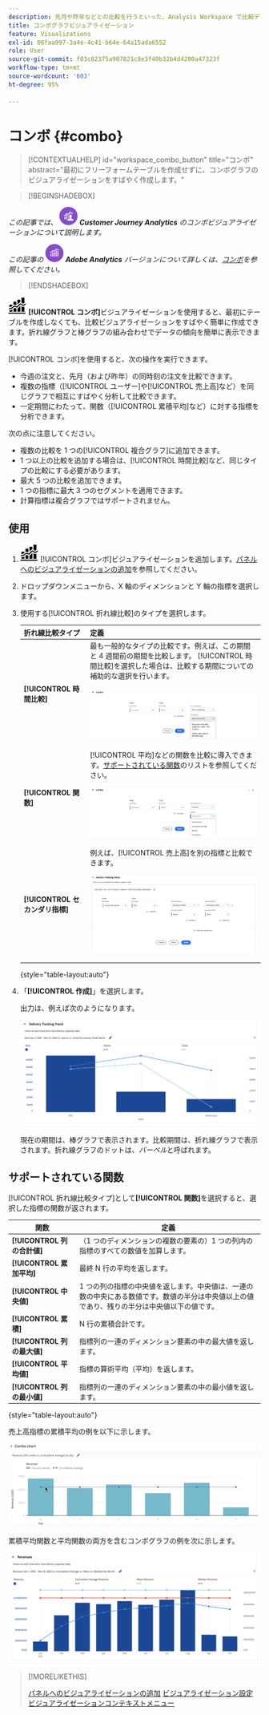 ```yaml
---
description: 先月や昨年などとの比較を行うといった、Analysis Workspace で比較データを簡単に視覚化できます。
title: コンボグラフビジュアライゼーション
feature: Visualizations
exl-id: 06faa997-3a4e-4c41-b64e-64a15ada6552
role: User
source-git-commit: f03c82375a907821c8e3f40b32b4d4200a47323f
workflow-type: tm+mt
source-wordcount: '603'
ht-degree: 95%

---
```


# コンボ {#combo}

<!-- markdownlint-disable MD034 -->

>[!CONTEXTUALHELP]
>id="workspace_combo_button"
>title="コンボ"
>abstract="最初にフリーフォームテーブルを作成せずに、コンボグラフのビジュアライゼーションをすばやく作成します。"

<!-- markdownlint-enable MD034 -->


>[!BEGINSHADEBOX]

_この記事では、_ ![CustomerJourneyAnalytics](/help/assets/icons/CustomerJourneyAnalytics.svg) _**Customer Journey Analytics** のコンボビジュアライゼーションについて説明します。_

_この記事の_ ![AdobeAnalytics](/help/assets/icons/AdobeAnalytics.svg) _**Adobe Analytics** バージョンについて詳しくは、[コンボ](https://experienceleague.adobe.com/ja/docs/analytics/analyze/analysis-workspace/visualizations/combo-charts)を参照してください。_

>[!ENDSHADEBOX]


![コンボグラフ](/help/assets/icons/ComboChart.svg) **[!UICONTROL コンボ]**&#x200B;ビジュアライゼーションを使用すると、最初にテーブルを作成しなくても、比較ビジュアライゼーションをすばやく簡単に作成できます。折れ線グラフと棒グラフの組み合わせでデータの傾向を簡単に表示できます。

[!UICONTROL コンボ]を使用すると、次の操作を実行できます。

* 今週の注文と、先月（および昨年）の同時刻の注文を比較できます。
* 複数の指標（[!UICONTROL ユーザー]や[!UICONTROL 売上高]など）を同じグラフで相互にすばやく分析して比較できます。
* 一定期間にわたって、関数（[!UICONTROL 累積平均]など）に対する指標を分析できます。

次の点に注意してください。

* 複数の比較を 1 つの[!UICONTROL 複合グラフ]に追加できます。
* 1 つ以上の比較を追加する場合は、[!UICONTROL 時間比較]など、同じタイプの比較にする必要があります。
* 最大 5 つの比較を追加できます。
* 1 つの指標に最大 3 つのセグメントを適用できます。
* 計算指標は複合グラフではサポートされません。

## 使用

1. ![コメント](/help/assets/icons/ComboChart.svg) [!UICONTROL コンボ]ビジュアライゼーションを追加します。[パネルへのビジュアライゼーションの追加](freeform-analysis-visualizations.md#add-visualizations-to-a-panel)を参照してください。

1. ドロップダウンメニューから、X 軸のディメンションと Y 軸の指標を選択します。

1. 使用する[!UICONTROL 折れ線比較]のタイプを選択します。

   | 折れ線比較タイプ | 定義 |
   | --- | --- |
   | **[!UICONTROL 時間比較]** | 最も一般的なタイプの比較です。例えば、この期間と 4 週間前の期間を比較します。 [!UICONTROL 時間比較]を選択した場合は、比較する期間についての補助的な選択を行います。<p>![選択された期間と期間のセカンダリ選択フィールドの折れ線比較。](assets/combo-time-period.png) |
   | **[!UICONTROL 関数]** | [!UICONTROL 平均]などの関数を比較に導入できます。[サポートされている関数](#supported-functions)のリストを参照してください。<p>![選択された関数と使用可能なサポートされている関数のリストを示す折れ線比較ドロップダウンメニュー。](assets/combo-functions.png) |
   | **[!UICONTROL セカンダリ指標]** | 例えば、[!UICONTROL 売上高]を別の指標と比較できます。<p>![2 つの指標を比較したコンボグラフ。](assets/combo-2metrics-settings.png) |

   {style="table-layout:auto"}

1. 「**[!UICONTROL 作成]**」を選択します。

   出力は、例えば次のようになります。

   ![現在の期間を棒グラフで示し、比較期間を折れ線グラフで示したコンボグラフ](assets/combo-output.png)

   現在の期間は、棒グラフで表示されます。比較期間は、折れ線グラフで表示されます。折れ線グラフのドットは、*バーベル*&#x200B;と呼ばれます。

## サポートされている関数

[!UICONTROL 折れ線比較タイプ]として&#x200B;**[!UICONTROL 関数]**&#x200B;を選択すると、選択した指標の関数が返されます。

| 関数 | 定義 |
| --- | --- |
| **[!UICONTROL 列の合計値]** | （1 つのディメンションの複数の要素の）1 つの列内の指標のすべての数値を加算します。 |
| **[!UICONTROL 累加平均]** | 最終 N 行の平均を返します。 |
| **[!UICONTROL 中央値]** | 1 つの列の指標の中央値を返します。中央値は、一連の数の中央にある数値です。数値の半分は中央値以上の値であり、残りの半分は中央値以下の値です。 |
| **[!UICONTROL 累積]** | N 行の累積合計です。 |
| **[!UICONTROL 列の最大値]** | 指標列の一連のディメンション要素の中の最大値を返します。 |
| **[!UICONTROL 平均値]** | 指標の算術平均（平均）を返します。 |
| **[!UICONTROL 列の最小値]** | 指標列の一連のディメンション要素の中の最小値を返します。 |

{style="table-layout:auto"}

売上高指標の累積平均の例を以下に示します。

![累積平均を示すコンボグラフ](assets/combo-cumul-avg.png)

累積平均関数と平均関数の両方を含むコンボグラフの例を次に示します。

![累積平均関数と平均関数の両方を示すコンボグラフ。](assets/combo-three-functions.png)

>[!MORELIKETHIS]
>
>[パネルへのビジュアライゼーションの追加](/help/analysis-workspace/visualizations/freeform-analysis-visualizations.md#add-visualizations-to-a-panel)
>[ビジュアライゼーション設定](/help/analysis-workspace/visualizations/freeform-analysis-visualizations.md#settings)
>[ビジュアライゼーションコンテキストメニュー](/help/analysis-workspace/visualizations/freeform-analysis-visualizations.md#context-menu)
>
